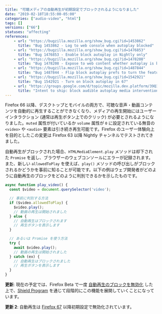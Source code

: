 ```yaml
---
title: "可聴メディアの自動再生が初期設定でブロックされるようになりました"
date: "2019-02-18T18:55:00-05:00"
categories: ["audio-video", "html"]
tags: []
versions: ["66"]
statuses: "affecting"
references:
    - url: "https://bugzilla.mozilla.org/show_bug.cgi?id=1453862"
      title: "Bug 1453862 - Log to web console when autoplay blocked"
    - url: "https://bugzilla.mozilla.org/show_bug.cgi?id=1476853"
      title: "Bug 1476853 - Enable block autoplay in Nightly only"
    - url: "https://bugzilla.mozilla.org/show_bug.cgi?id=1478208"
      title: "Bug 1478208 - Expose to web content whether autoplay is blocked"
    - url: "https://bugzilla.mozilla.org/show_bug.cgi?id=1487844"
      title: "Bug 1487844 - Flip block autoplay prefs to turn the feature on"
    - url: "https://bugzilla.mozilla.org/show_bug.cgi?id=1542921"
      title: "Bug 1542921 - Turn on block autoplay in 67"
    - url: "https://groups.google.com/d/topic/mozilla.dev.platform/39Q3fW3zl1E/discussion"
      title: "Intent to ship: block audible autoplay media intervention"
---
```

Firefox 66 以降、デスクトップとモバイルの両方で、可聴な音声・動画コンテンツを自動的に再生することができなくなり、メディアの再生開始にはユーザーインタラクション (通常は再生ボタン上でのクリック) が必要とされるようになりました。`muted` 属性が付いているか `volume` 属性が `0` に設定されている無音の `<video>` や `<audio>` 要素は引き続き再生可能です。Firefox のユーザー体験向上を目的としたこの変更は Firefox 63 以降 Nightly チャンネルでテストされてきました。

自動再生がブロックされた場合、`HTMLMediaElement.play` メソッドは却下された `Promise` を返し、ブラウザーのウェブコンソールにエラーが記録されます。また、新しい `allowedToPlay` を使えば、`play()` メソッドの呼び出しがブロックされるかどうかを事前に知ることが可能です。以下の例はウェブ開発者がどのように自動再生のブロックをどのように判別できるかを示したものです。

```js
async function play_video() {
  const $video = document.querySelector('video');

  // 事前に判別する方法
  if ($video.allowedToPlay) {
    $video.play();
    // 動画の再生は開始されました
  } else {
    // 自動再生はブロックされます
    // 再生ボタンを表示します
  }

  // あるいは Promise を使う方法
  try {
    await $video.play();
    // 動画の再生は開始されました
  } catch (ex) {
    // 自動再生はブロックされました
    // 再生ボタンを表示します
  }
}
```

**更新**: 現在の予定では、Firefox Beta で一度 [自動再生のブロックを無効化](https://bugzilla.mozilla.org/show_bug.cgi?id=1522923) した上で、[Shield Program](https://wiki.mozilla.org/Firefox/Shield) を通じて段階的にこの機能を展開していくことになっています。

**更新 2**: 自動再生は [Firefox 67](https://bugzilla.mozilla.org/show_bug.cgi?id=1542921) 以降初期設定で無効化されています。
